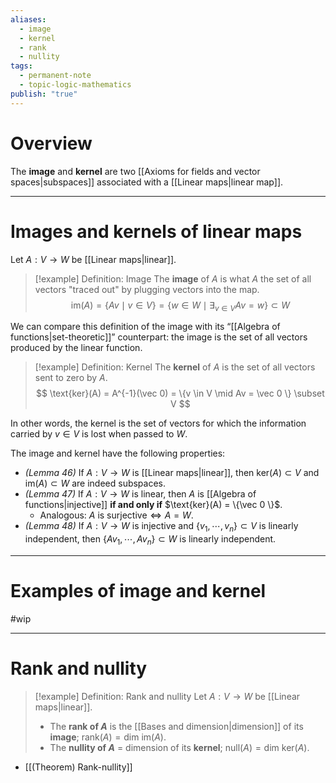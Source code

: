 ```yaml
---
aliases:
  - image
  - kernel
  - rank
  - nullity
tags:
  - permanent-note
  - topic-logic-mathematics
publish: "true"
---
```

# Overview

The **image** and **kernel** are two [[Axioms for fields and vector spaces|subspaces]] associated with a [[Linear maps|linear map]].

---
# Images and kernels of linear maps

Let $A : V \to W$ be [[Linear maps|linear]].

>[!example] Definition: Image
>The **image** of $A$ is what $A$ the set of all vectors "traced out" by plugging vectors into the map.
$$\text{im}(A) = \{  Av \mid v \in V \} = \{w \in W \mid \exists_{v \in V} Av = w \} \subset W $$

We can compare this definition of the image with its “[[Algebra of functions|set-theoretic]]” counterpart: the image is the set of all vectors produced by the linear function.

>[!example] Definition: Kernel
>The **kernel** of $A$ is the set of all vectors sent to zero by $A$.
>$$ \text{ker}(A) = A^{-1}(\vec 0) = \{v \in V \mid Av = \vec 0 \} \subset V $$

In other words, the kernel is the set of vectors for which the information carried by $v \in V$ is lost when passed to $W$.

The image and kernel have the following properties:
- *(Lemma 46)* If $A : V \to W$ is [[Linear maps|linear]], then $\text{ker}(A) \subset V$ and $\text{im}(A) \subset W$ are indeed subspaces.
- *(Lemma 47)* If $A : V \to W$ is linear, then $A$ is [[Algebra of functions|injective]] **if and only if** $\text{ker}(A) = \{\vec 0 \}$.
	- Analogous:  $A \text{ is surjective} \iff A = W$.
- *(Lemma 48)* If $A : V \to W$ is injective and $\{v_1, \cdots, v_n\} \subset V$ is linearly independent, then $\{Av_1, \cdots, Av_n\} \subset W$ is linearly independent. 

---
# Examples of image and kernel

#wip

---
# Rank and nullity

>[!example] Definition: Rank and nullity 
>Let $A : V \to W$ be [[Linear maps|linear]].
>- The **rank of $A$** is the [[Bases and dimension|dimension]] of its **image**; $\text{rank}(A) = \text{dim im} (A)$.
>- The **nullity of $A$** = dimension of its **kernel**; $\text{null}(A) = \text{dim ker}(A).$

- [[(Theorem) Rank-nullity]]

